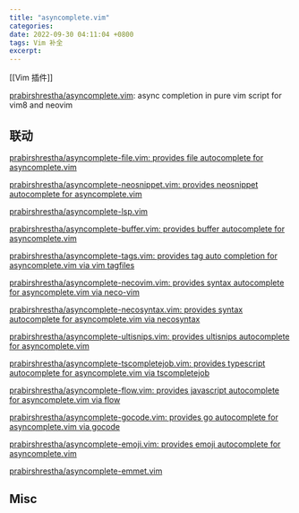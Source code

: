 ```yaml
---
title: "asyncomplete.vim"
categories: 
date: 2022-09-30 04:11:04 +0800
tags: Vim 补全
excerpt: 
---
```


[[Vim 插件]]

[prabirshrestha/asyncomplete.vim](https://github.com/prabirshrestha/asyncomplete.vim): async completion in pure vim script for vim8 and neovim



## 联动


[prabirshrestha/asyncomplete-file.vim: provides file autocomplete for asyncomplete.vim](https://github.com/prabirshrestha/asyncomplete-file.vim)

[prabirshrestha/asyncomplete-neosnippet.vim: provides neosnippet autocomplete for asyncomplete.vim](https://github.com/prabirshrestha/asyncomplete-neosnippet.vim)

[prabirshrestha/asyncomplete-lsp.vim](https://github.com/prabirshrestha/asyncomplete-lsp.vim)

[prabirshrestha/asyncomplete-buffer.vim: provides buffer autocomplete for asyncomplete.vim](https://github.com/prabirshrestha/asyncomplete-buffer.vim)

[prabirshrestha/asyncomplete-tags.vim: provides tag auto completion for asyncomplete.vim via vim tagfiles](https://github.com/prabirshrestha/asyncomplete-tags.vim)

[prabirshrestha/asyncomplete-necovim.vim: provides syntax autocomplete for asyncomplete.vim via neco-vim](https://github.com/prabirshrestha/asyncomplete-necovim.vim)

[prabirshrestha/asyncomplete-necosyntax.vim: provides syntax autocomplete for asyncomplete.vim via necosyntax](https://github.com/prabirshrestha/asyncomplete-necosyntax.vim)

[prabirshrestha/asyncomplete-ultisnips.vim: provides ultisnips autocomplete for asyncomplete.vim](https://github.com/prabirshrestha/asyncomplete-ultisnips.vim)

[prabirshrestha/asyncomplete-tscompletejob.vim: provides typescript autocomplete for asyncomplete.vim via tscompletejob](https://github.com/prabirshrestha/asyncomplete-tscompletejob.vim)

[prabirshrestha/asyncomplete-flow.vim: provides javascript autocomplete for asyncomplete.vim via flow](https://github.com/prabirshrestha/asyncomplete-flow.vim)

[prabirshrestha/asyncomplete-gocode.vim: provides go autocomplete for asyncomplete.vim via gocode](https://github.com/prabirshrestha/asyncomplete-gocode.vim)

[prabirshrestha/asyncomplete-emoji.vim: provides emoji autocomplete for asyncomplete.vim](https://github.com/prabirshrestha/asyncomplete-emoji.vim)


[prabirshrestha/asyncomplete-emmet.vim](https://github.com/prabirshrestha/asyncomplete-emmet.vim)





## Misc







